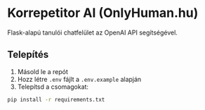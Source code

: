 # Korrepetitor AI (OnlyHuman.hu)
Flask-alapú tanulói chatfelület az OpenAI API segítségével.

## Telepítés
1. Másold le a repót
2. Hozz létre `.env` fájlt a `.env.example` alapján
3. Telepítsd a csomagokat:
```bash
pip install -r requirements.txt
